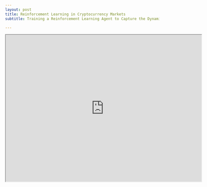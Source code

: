 ```yaml
---
layout: post
title: Reinforcement Learning in Cryptocurrency Markets
subtitle: Training a Reinforcement Learning Agent to Capture the Dynamics of the Cryptocurrency Market and make Profit Generating Decisions

---
```


<iframe src="https://drive.google.com/file/d/1kHEKvC4oErX1Ffk5de_ep3V0RYdX5zVK/view?usp=sharing" width="640" height="480"></iframe>